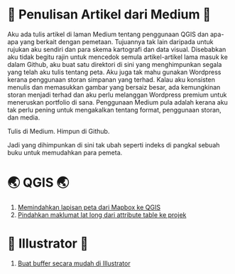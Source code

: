 # 📖 Penulisan Artikel dari Medium 📖
Aku ada tulis artikel di laman Medium tentang penggunaan QGIS dan apa-apa yang berkait dengan pemetaan. Tujuannya tak lain daripada untuk rujukan aku sendiri dan para skema kartografi dan data visual. Disebabkan aku tidak 
begitu rajin untuk mencedok semula artikel-artikel lama masuk ke dalam Github, aku buat satu direktori di sini yang menghimpunkan segala yang telah aku tulis tentang peta. Aku juga tak mahu gunakan Wordpress kerana 
penggunaan storan simpanan yang terhad. Kalau aku konsisten menulis dan memasukkan gambar yang bersaiz besar, ada kemungkinan storan menjadi terhad dan aku perlu melanggan Wordpress premium untuk meneruskan portfolio di sana. Penggunaan Medium pula adalah kerana aku tak 
perlu pening untuk mengakalkan tentang format, penggunaan storan, dan media. 

Tulis di Medium.
Himpun di Github.

Jadi yang dihimpunkan di sini tak ubah seperti indeks di pangkal sebuah buku untuk memudahkan para pemeta.

# 🌏 QGIS 🌏
1. [Memindahkan lapisan peta dari Mapbox ke QGIS](https://medium.com/@dilhumbug/tutorial-memindahkan-lapisan-peta-dari-mapbox-ke-qgis-b8b24228a144?source=friends_link&sk=25490716140fac8509d6bff472f402a6)
2. [Pindahkan maklumat lat long dari attribute table ke projek](https://medium.com/@geokarto/pindahkan-maklumat-lat-long-dari-attribute-table-ke-projek-8bfa8e803b50)

# 🎨 Illustrator 🎨
1. [Buat buffer secara mudah di Illustrator](https://medium.com/@geokarto/buat-buffer-secara-mudah-di-illustrator-c8ebd48fe46a)

